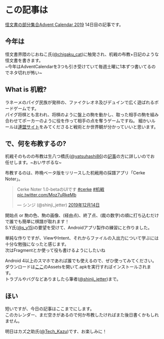 # この記事は
[怪文書の部分集合Advent Calendar 2019](https://adventar.org/calendars/3993) 14日目の記事です。

## 今年は
怪文書界隈のじおねこ氏([@chigaku_cat](https://twitter.com/chigaku_cat))に触発され、机戦の布教+日記のような怪文書を書きます。  
~今年はAdventCalendarを3つも引き受けていて毎週土曜に1本ずつ書いてるのでネタ切れが怖い~

## What is 机戦?
ラネーメのパイグ民族が発祥の、ファイクレオネ及びデュインで広く遊ばれるボードゲームです。  
パイグ将棋とも言われ、将棋のように盤上の駒を動かし、取った相手の駒を組み合わせてポーカーのように役を作って相手の点を奪うゲームですね。
細かいルールは[連盟サイト](https://sites.google.com/view/cet2kaik/)をみてくださると戦術とか世界観が分かっていいと思います。

## で、何を布教するの?
机戦そのものの布教は生八つ橋氏([@yatsuhashi86](https://twitter.com/yatsuhashi86))の[記事](https://yatsuhashi86.hatenablog.com/entry/2019/12/12/224313)の方に詳しいのでお任せします。~おいサボるな~  
  
布教するのは、昨晩ベータ版をリリースした机戦用の採譜アプリ「Cerke Noter」。

<blockquote class="twitter-tweet" data-lang="ja"><p lang="ja" dir="ltr">Cerke Noter 1.0-betaのUIです <a href="https://twitter.com/hashtag/cerke?src=hash&amp;ref_src=twsrc%5Etfw">#cerke</a> <a href="https://twitter.com/hashtag/%E6%9C%BA%E6%88%A6?src=hash&amp;ref_src=twsrc%5Etfw">#机戦</a> <a href="https://t.co/Moz7uRkeMb">pic.twitter.com/Moz7uRkeMb</a></p>&mdash; シンジ (@shinji_jetter) <a href="https://twitter.com/shinji_jetter/status/1205842736982573056?ref_src=twsrc%5Etfw">2019年12月14日</a></blockquote>

開始点 or 駒の色、駒の画像、(経由点)、終了点、(裁の数字)の順に打ち込むだけで誰でも簡単に棋譜が取れます！  
S.Y氏([@s_y15](https://twitter.com/s_y15))の要望を受けて、Androidアプリ製作の練習にと作りました。 

単純な作りですが、ViewやIntent、それからファイルの入出力について学ぶには十分な勉強になったと感じます。  
次はFragmentとか使って役も書けるようにしたいね

Android 4以上のスマホであれば誰でも使えるので、ぜひ使ってみてください。
ダウンロードは[ここ](https://github.com/schwert398/cerke_noter/releases/tag/v1.0-beta)のAssetsを開いて.apkを実行すればインストールされます。  
トラブルやバグなどありましたら筆者([@shinji_jetter](https://twitter.com/shinji_jetter))まで。

## ほい
短いですが、今日の記事はここまでにします。  
このカレンダー、まだ空きがあるので何か布教したければまた後日書くかもしれません。  

明日はカズ之助氏([@Tech_Kazu](https://twitter.com/Tech_Kazu))です、お楽しみに！
